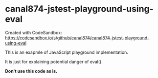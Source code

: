 # canal874-jstest-playground-using-eval
Created with CodeSandbox: https://codesandbox.io/s/github/canal874/canal874-jstest-playground-using-eval

This is an exapmle of JavaScript playground implementation.

It is just for explaining potential danger of eval().

**Don't use this code as is.**
